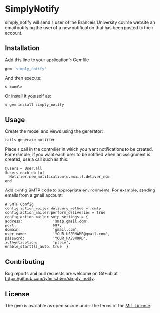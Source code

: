 # SimplyNotify

simply_notify will send a user of the Brandeis University course website an email notifying the user of a new notification that has been posted to their account. 


## Installation

Add this line to your application's Gemfile:

```ruby
gem 'simply_notify'
```

And then execute:

    $ bundle

Or install it yourself as:

    $ gem install simply_notify


## Usage

Create the model and views using the generator:

	rails generate notifier


Place a call in the controller in which you want notifications to be created. For example, if you want each user to be notified when an assignment is created, use a call such as this:

	@users = User.all 
    @users.each do |u| 
      Notifier.new_notification(u.email).deliver_now
    end


Add config SMTP code to appropriate environments. For example, sending emails from a gmail account:

    # SMTP Config
    config.action_mailer.delivery_method = :smtp
    config.action_mailer.perform_deliveries = true 
    config.action_mailer.smtp_settings = {
    address:              'smtp.gmail.com',
    port:                 587,
    domain:               'gmail.com',
    user_name:            'YOUR_USERNAME@gmail.com',
    password:             'YOUR_PASSWORD',
    authentication:       'plain',
    enable_starttls_auto: true  }


## Contributing

Bug reports and pull requests are welcome on GitHub at https://github.com/tylerlichten/simply_notify.


## License

The gem is available as open source under the terms of the [MIT License](http://opensource.org/licenses/MIT).


